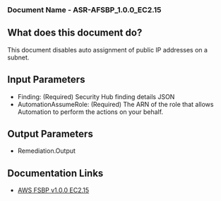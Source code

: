 ### Document Name - ASR-AFSBP_1.0.0_EC2.15
 
## What does this document do?
This document disables auto assignment of public IP addresses on a subnet.
 
## Input Parameters
* Finding: (Required) Security Hub finding details JSON
* AutomationAssumeRole: (Required) The ARN of the role that allows Automation to perform the actions on your behalf.
 
## Output Parameters
* Remediation.Output
 
## Documentation Links
* [AWS FSBP v1.0.0 EC2.15](https://docs.aws.amazon.com/securityhub/latest/userguide/securityhub-standards-fsbp-controls.html#fsbp-ec2-15)